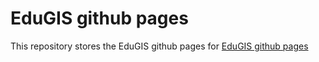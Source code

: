 # EduGIS github pages
This repository stores the EduGIS github pages for [EduGIS github pages](https://edugis-org.github.io)



